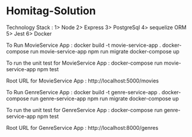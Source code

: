 # Homitag-Solution

Technology Stack :
1> Node
2> Express
3> PostgreSql
4> sequelize ORM
5> Jest
6> Docker

To Run MovieService App :
  docker build -t movie-service-app .
  docker-compose run movie-service-app npm run migrate
  docker-compose up
  
To run the unit test for MovieService App :
  docker-compose run movie-service-app npm test

Root URL for MovieService App :
  http://localhost:5000/movies
  


To Run GenreService App :
  docker build -t genre-service-app .
  docker-compose run genre-service-app npm run migrate
  docker-compose up
  
To run the unit test for GenreService App :
  docker-compose run genre-service-app npm test

Root URL for GenreService App :
  http://localhost:8000/genres
